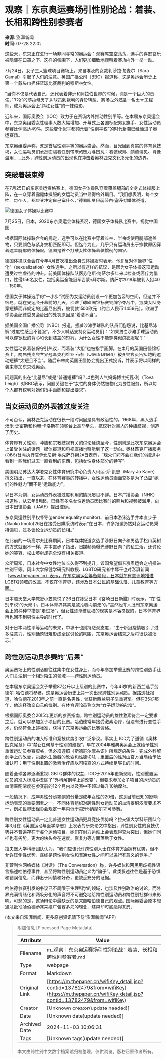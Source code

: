 # 观察｜东京奥运赛场引性别论战：着装、长相和跨性别参赛者

**来源**: 澎湃新闻  
**时间**: 07-28 22:02

这些天，东京正在进行一场非同寻常的奥运会：观赛席空空荡荡，选手的喜怒哀乐被隐藏在口罩之下。这样的氛围下，人们更加细致地观察着赛场内外一举一动。

7月24日，女子三人篮球项目赛场上，来自埃及的女裁判莎拉·加麦尔（Sara Gamal）引起了人们的注意。英国广播公司（BBC）报道称，这是奥运会历史上第一个戴头巾担任篮球比赛裁判的穆斯林女性。

“当你不仅是代表自己，还代表着非洲和阿拉伯世界的时候，真是一个巨大的责任。”32岁的莎拉经历了从球员到裁判的身份转型，赛场之外还是一名土木工程师，成为奥运会上“斜杠女性”的一抹缩影。

近年来，国际奥委会（IOC）致力于在赛场内外推动性别平等。在本届东京奥运会中，东京奥组委女性理事人数大幅增加、开幕式上各国标配男女旗手、女性运动员参赛比例高达49%，这些变化似乎都预示着“性别平权”的时代新潮已经涌进了奥运赛场。

东京奥组委声称，这是首届性别平等的奥运盛会。然而，目光回到真实的体育竞技场，女性运动员们依然面临着性别带来的压力与困扰：着装规则、颜值偏见、肖像滥用……此外，跨性别运动员的出现也在冲击着奥林匹克文化多元化的边界。

## 突破着装束缚

在7月25日的东京奥运资格赛上，德国女子体操队穿着覆盖腿部的全身式体操服上阵，在一众穿着露腿体操服的女运动员当中显得格外瞩目。“我们想表明，每个女性、每个人，都应该决定自己穿什么。”德国队员伊丽莎白·塞茨对媒体说道。

![德国女子体操队比赛中](https://imagecloud.thepaper.cn/thepaper/image/144/987/436.jpg)

7月25日，日本，2020东京奥运会体操赛况，德国女子体操队比赛中。视觉中国 图

根据国际体操联合会的规定，选手可以在比赛中穿着长袖、半袖或使用腿部遮盖物，只要颜色与紧身衣相匹配即可。但迄今为止，几乎只有运动员出于宗教原因穿着遮盖腿部的体操服。德国是首个打破女性体操着装惯例的国家。

德国体操联合会在今年4月首次推出全身式体操服时表示，他们反对体操界“性化”（sexualization）女性选手。之所以有这样的抗议，是因为女子体操这项运动遭受过性虐待的冲击。前美国体操队队医劳伦斯·纳萨尔多年来以检查或医疗为借口，性侵156名女性，包括奥运全能冠军西蒙•拜尔斯。纳萨尔2018年被判入狱40－150年。

德国女子体操选手的“一小步”试图为女运动员创设一个更加包容的空间，但这并不容易。就在奥运会开幕前的几天，沙滩手球欧洲锦标赛铜牌争夺战中，挪威女队身穿短裤而非规定的比基尼出赛，被罚款1500欧元（约合人民币11459元）。欧洲手球协会纪律委员会给出的处罚原因是“着装不当”。

据美国全国广播公司（NBC）报道，挪威沙滩手球队的队员们抱怨说，比基尼泳裤“过度性感且不舒服”。不少人喊话支持女运动员们：“如果男性沙滩手球运动员可以穿宽松的背心和长到膝盖的短裤，为什么女性不能穿类似的衣服呢？”

女性运动员着装保守引热议，而着装“大胆”也被指手画脚。在本月的英国田径锦标赛上，两届残奥会世界冠军奥利维亚·布林（Olivia Breen）被赛会官员告知她的运动短裤“太短且不当”。随后布林向英国田径协会提出正式投诉，并表示将以同样的装束参加东京残奥会。

问题真的出在“比基尼”或是“普通短裤”吗？以色列人气妈妈博主托瓦·利（Tova Leigh）对BBC表示，问题关键在于“女性的身体仍然被物化为男性服务，所以每个人都有权利对她们指手画脚和提出要求”。

## 当女运动员的外表被过度关注

不可否认，奥林匹克运动在很长一段时间里是具有政治性的。1968年，黑人选手汤米·史密斯和约翰·卡洛斯在领奖台上高举拳头，抗议针对黑人的种族歧视，创造了历史。

体育界有关性别、种族和宗教歧视有关的讨论延烧至今，性别则是此次东京奥运会上备受关注的话题，媒体报道和电视直播也察觉到了这一动向。奥林匹克广播服务(OBS)首席执行官伊安尼斯·埃克萨乔斯26日表示，“观众们将不会在我们的报道中看到一些我们过去一直看到的东西，包括女性身体部分的特写”。

美国明尼苏达大学塔克女性体育研究中心负责人玛丽·乔·凯恩（Mary Jo Kane）撰文指出，一直以来，在体育赛事的转播中，女性运动员画面较多是为了凸显“她们的性魅力”而不是“运动能力”。

以日本为例，女运动员外表被过度利用的情况屡见不鲜。日本广播协会（NHK）报道称，从去年8月起，已经有多名女性运动员因比赛时的照片和视频被滥用，向日本田径协会（JAAF）提出控诉。

东京奥运性别平权督导(gender equality monitor)、前日本游泳选手井本直步子(Naoko Imoto)26日在接受日媒采访时表示“在日本，许多报道仍然对女运动员秉持偏见，过多谈论女运动员的长相。”

在此前的一场高尔夫比赛期间，日本媒体报道女选手涉野日向子和男选手松山英树的方式就很不一样。井本直步子指出，日媒频频曝光涉野日向子的私生活，还讨论她的笑容，松山英树却完全没有相关报道。

众所周知，日本社会中女性地位长久得不到提升，该国希望借东京奥运会之机推进性别平等。冈山大学保健学研究科教授、LGBTQ研究者中塚干也对澎湃新闻（www.thepaper.cn）表示，在东京奥运会筹备阶段，日本就在有意识地推进LGBTQ领域的改革，不仅在体育界，还涉及日本公民的基础认知、儿童教育等方面。

日本顺天堂大学教授小笠原悦子26日在接受日本《宮崎日日新聞》时表示，“在‘性别平权’的大潮中，日本体育界其实是被推着向前走的。”虽然也有人批判东京奥运会上的种种举措是“走过场”，但女性逐渐被赋权的现实是不容忽视的，日本体育界再也回不到男性主导的时代了。

对于日本两性平等运动的未来，中塚干也则持悲观态度，“由于新冠疫情吸引了过多注意力，性别话题很难形成全民讨论的氛围，东京奥运会结束之后将很快被淡忘。”

## 跨性别运动员参赛的“后果”

奥运赛场上的性别话题往往集中在女性身上，而今年参加举重比赛的跨性别选手让人们关注到一个相对陌生的领域——跨性别运动员。

在本届东京奥运会女子举重87公斤以上级别的比赛中，今年43岁的新西兰选手劳德尔-哈伯德将参赛，这是奥运会历史上第一次出现跨性别运动员。据路透社报道，哈伯德在2013年之前一直是名男性，曾获新西兰男子举重冠军。但在35岁那年，他选择改变自己的性别。有体育评论员称之为“女子运动的灾难”。

根据国际奥委会2015年更新的参赛指南，跨性别运动员的雄性激素符合一定要求之后，就可以参加女子项目的比赛。哈伯德常年接受激素治疗，但没有进行变性手术，仍然符合上述标准，获得了东京奥运会的比赛资格。

跨性别运动员的准入标准和竞技优势引发广泛争议。事实上 IOC为了遵循《奥林匹克宪章》中“禁止任何基于性别的歧视”，早在2004年雅典奥运会上就给予性别重置运动员参赛资格，但必须遵照《斯德哥尔摩共识》所规定的条件：完成外科解剖学上的改变，包括外生殖器的改变和性腺切除；重置后的性别由官方当局给予法律认可；用于性别重置的激素治疗应以可核查的方式持续足够长的时间。

随着全球各界逐渐重视LGBTQ群体的权益，IOC于2015年更新规则，性别重置运动员的准入标准中去除了“外科解剖学上的改变”，但要求参加女子项目的运动员的血清睾酮浓度在参赛前的12个月内以及赛中不超过每升10纳摩尔。

一般情况下，成年男性分泌睾酮的分量是成年女性的20倍，这是目前已知的影响运动表现的重要因素之一。不同体育组织对跨性别女运动员的血清睾酮浓度要求不一，例如世界田径协会规定一年内低于每升5纳摩尔才可参赛。

跨性别女性运动员一定比普通女性运动员更具竞技优势吗？拉夫堡大学科研团队今年3月在《英国运动与医学杂志》上发表的研究论文中指出，跨性别女性的竞技优势并不普遍存在于每个运动项目，她们在耐力运动上会表现得较为突出，但她们同样也有劣势，更大的块头会在速度、恢复力等方面落后于女性。

拉夫堡大学科研团队认为，“我们应该允许跨性别人士在体育方面拥有优势，但不允许压倒性优势，底线是跨性别女性和普通女性之间可以进行有意义的竞争。”

非营利性网络媒体《对话》（The Conversation）称，许多媒体和网民用歧视性语言描述哈伯德事件，甚至将跨性别运动员定义为“骗子”。此类叙述往往是基于恐惧和错误信息，而非出于同情和好奇，更缺乏充分的证据。

哈伯德参赛引发的争议已不局限于生理科学的领域，也涉及性别政治的讨论，而外界充满情绪化和两极分化的声音将不可避免地给跨性别运动员和跨性别社群带来影响。可悲的是，这场辩论中最缺乏的是来自哈伯德自己的观点。国际奥委会原本想通过批准哈伯德参赛来推广包容多元的理念，结果却可能适得其反。

(本文来自澎湃新闻，更多原创资讯请下载“澎湃新闻”APP)

> 附加信息 [Processed Page Metadata]
>
> | Attribute       | Value                                  |
> |-----------------|----------------------------------------|
> | Filename        | m_观察｜东京奥运赛场引性别论战：着装、长相和跨性别参赛者.md                             |
> | Type            | webpage                                 |
> | Format          | Markdown                               |
> | Original Link   | [https://m.thepaper.cn/wifiKey_detail.jsp?contid=13782479&from=wifiKey](https://m.thepaper.cn/wifiKey_detail.jsp?contid=13782479&from=wifiKey)                       |
> | Creator         | [Unknown creator(update needed)]                              |
> | Date            | [Unknown date(update needed)]                                 |
> | Archived Date   | 2024-11-03 10:06:31                             |
> | Tags            | [Unknown tags(update needed)]                                 |
>
> 本文由跨性别中文数字档案馆归档整理，仅供浏览。版权归原作者所有。
>